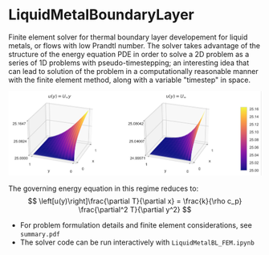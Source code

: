 # LiquidMetalBoundaryLayer

Finite element solver for thermal boundary layer developement for liquid metals, or flows with low
Prandtl number. The solver takes advantage of the structure of the energy equation PDE in order to
solve a 2D problem as a series of 1D problems with pseudo-timestepping; an interesting idea that can
lead to solution of the problem in a computationally reasonable manner with the finite element
method, along with a variable "timestep" in space.

![BL Logo](https://github.com/CorbinFoucart/LiquidMetalBoundaryLayer/raw/master/img/BL_image.png)

The governing energy equation in this regime reduces to:
$$
  \left[u(y)\right]\frac{\partial T}{\partial x} 
  = \frac{k}{\rho c_p} \frac{\partial^2 T}{\partial y^2} 
$$

- For problem formulation details and finite element considerations, see `summary.pdf`
- The solver code can be run interactively with `LiquidMetalBL_FEM.ipynb`
